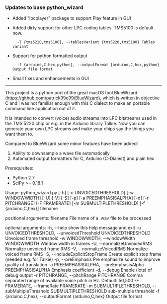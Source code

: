 ### Updates to base python_wizard

- Added "lpcplayer" package to support Play feature in GUI

- Added dirty support for other LPC coding tables. TMS5100 is default now.

  `  -T {tms5220,tms5100}, --tablesVariant {tms5220,tms5100}
                          Tables variant`

- Support for python formatted output

  `  -f {arduino,C,hex,python}, --outputFormat {arduino,C,hex,python}
                          Output file format`

- Small fixes and enhancements in GUI



------

This project is a python port of the great macOS tool BlueWizard (https://github.com/patrick99e99/BlueWizard), which is written in objective C and I was not familiar enough with this C dialect to make an portable command line application out of it.

It is intended to convert (voice) audio streams into LPC bitstreams used in the TMS 5220 chip or e.g. in the Arduino library Talkie. Now you can generate your own LPC streams and make your chips say the things you want them to.

Compared to BlueWizard some minor features have been added:
1. Ability to downsample a wave file automatically
2. Automated output formatters for C, Arduino (C-Dialect) and plain hex

Prerequisites:
- Python 2.7
- SciPy >= 0.18.1

Usage: 
       python_wizard.py [-h] [-u UNVOICEDTHRESHOLD] [-w WINDOWWIDTH] [-U] [-V]
                        [-S] [-p] [-a PREEMPHASISALPHA] [-d] [-r PITCHRANGE]
                        [-F FRAMERATE] [-m SUBMULTIPLETHRESHOLD]
                        [-f {arduino,C,hex}]
                        filename

positional arguments:
  filename              File name of a .wav file to be processed

optional arguments:
  -h, --help            show this help message and exit
  -u UNVOICEDTHRESHOLD, --unvoicedThreshold UNVOICEDTHRESHOLD
                        Unvoiced frame threshold
  -w WINDOWWIDTH, --windowWidth WINDOWWIDTH
                        Window width in frames
  -U, --normalizeUnvoicedRMS
                        Normalize unvoiced frame RMS
  -V, --normalizeVoicedRMS
                        Normalize voiced frame RMS
  -S, --includeExplicitStopFrame
                        Create explicit stop frame (needed e.g. for Talkie)
  -p, --preEmphasis     Pre emphasize sound to improve quality of translation
  -a PREEMPHASISALPHA, --preEmphasisAlpha PREEMPHASISALPHA
                        Emphasis coefficient
  -d, --debug           Enable (lots) of debug output
  -r PITCHRANGE, --pitchRange PITCHRANGE
                        Comma separated range of available voice pitch in Hz.
                        Default: 50,500
  -F FRAMERATE, --frameRate FRAMERATE
  -m SUBMULTIPLETHRESHOLD, --subMultipleThreshold SUBMULTIPLETHRESHOLD
                        sub-multiple threshold
  -f {arduino,C,hex}, --outputFormat {arduino,C,hex}
                        Output file format